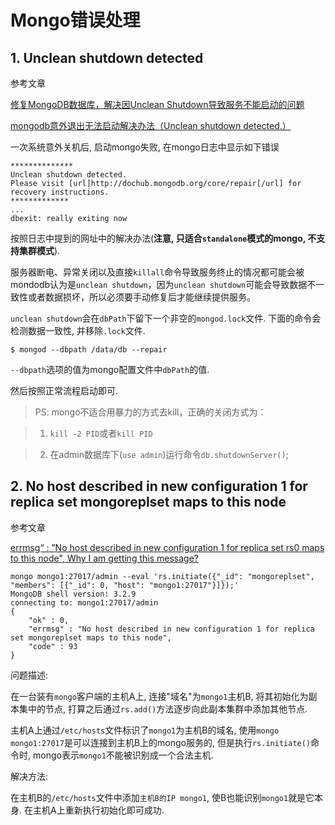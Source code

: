 # Mongo错误处理

## 1. Unclean shutdown detected

参考文章

[ 修复MongoDB数据库，解决因Unclean Shutdown导致服务不能启动的问题](http://www.itpub.net/thread-1778273-1-1.html)

[mongodb意外退出无法启动解决办法（Unclean shutdown detected.）](http://blog.csdn.net/liubo2012/article/details/8565415)

一次系统意外关机后, 启动mongo失败, 在mongo日志中显示如下错误

```
**************
Unclean shutdown detected.
Please visit [url]http://dochub.mongodb.org/core/repair[/url] for recovery instructions.
*************
...
dbexit: really exiting now
```

按照日志中提到的网址中的解决办法(**注意, 只适合`standalone`模式的mongo, 不支持集群模式**).

服务器断电、异常关闭以及直接`killall`命令导致服务终止的情况都可能会被mondodb认为是`unclean shutdown`，因为`unclean shutdown`可能会导致数据不一致性或者数据损坏，所以必须要手动修复后才能继续提供服务。

`unclean shutdown`会在`dbPath`下留下一个非空的`mongod.lock`文件. 下面的命令会检测数据一致性, 并移除`.lock`文件.

```
$ mongod --dbpath /data/db --repair
```

`--dbpath`选项的值为mongo配置文件中`dbPath`的值.

然后按照正常流程启动即可.

> PS: mongo不适合用暴力的方式去kill，正确的关闭方式为：

> 1. `kill -2 PID`或者`kill PID`

> 2. 在admin数据库下(`use admin`)运行命令`db.shutdownServer()`;

## 2. No host described in new configuration 1 for replica set mongoreplset maps to this node

参考文章

[errmsg“ : ”No host described in new configuration 1 for replica set rs0 maps to this node", Why I am getting this message?](http://stackoverflow.com/questions/29211285/errmsg-no-host-described-in-new-configuration-1-for-replica-set-rs0-maps-to)

```
mongo mongo1:27017/admin --eval 'rs.initiate({"_id": "mongoreplset", "members": [{"_id": 0, "host": "mongo1:27017"}]});'
MongoDB shell version: 3.2.9
connecting to: mongo1:27017/admin
{
	"ok" : 0,
	"errmsg" : "No host described in new configuration 1 for replica set mongoreplset maps to this node",
	"code" : 93
}
```

问题描述: 

在一台装有`mongo`客户端的主机A上, 连接"域名"为`mongo1`主机B, 将其初始化为副本集中的节点, 打算之后通过`rs.add()`方法逐步向此副本集群中添加其他节点.

主机A上通过`/etc/hosts`文件标识了`mongo1`为主机B的域名, 使用`mongo mongo1:27017`是可以连接到主机B上的mongo服务的, 但是执行`rs.initiate()`命令时, mongo表示`mongo1`不能被识别成一个合法主机.

解决方法:

在主机B的`/etc/hosts`文件中添加`主机B的IP mongo1`, 使B也能识别`mongo1`就是它本身. 在主机A上重新执行初始化即可成功.